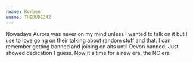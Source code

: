 ```yaml
---
rname: Korben
uname: THEDUDE342
---
```


Nowadays Aurora was never on my mind unless I wanted to talk on it but I use to love going on their talking about random stuff and that. I can remember getting banned and joining on alts until Devon banned. Just showed dedication I guess. Now it's time for a new era, the NC era
